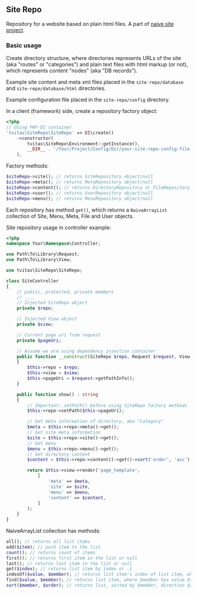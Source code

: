 ## Site Repo

Repository for a website based on plain html files. A part
of [naive site project](https://github.com/tvitas/naive-site "Naive site On Github").

### Basic usage

Create directory structure, where directories represents URLs of the site (aka "routes" or "categories")
and plain text files with html markup (or not), which represents content "nodes" (aka "DB records").

Example site content and meta xml files placed in the ``site-repo/database`` and ``site-repo/database/html``
directories.

Example configuration file placed in the ``site-repo/config`` directory.

In a client (framework) side, create a repository factory object:

```php
<?php
// Using PHP-DI container
'tvitas\SiteRepo\SiteRepo' => DI\create()
    ->constructor(
        tvitas\SiteRepo\Environment::getInstance(), 
        __DIR__ . '/Your/Project/Config/Dir/your-site-repo-config-file.php'
    ),
```

Factory methods:

```php
$siteRepo->site(); // returns SiteRepository object/null
$siteRepo->meta(); // returns MetaRepository object/null
$siteRepo->content(); // returns DirectoryRepository or FileRepository objects/null
$siteRepo->user(); // returns UserRepository object/null
$siteRepo->menu(); // returns MenuRepository object/null
```

Each repository has method ``get()``, which returns a ``NaiveArrayList`` collection of Site, Menu, Meta, File and User
objects.

Site repository usage in controller example:

```php
<?php
namespace Your\Namespace\Controller;

use Path\To\Library\Request;
use Path\To\Library\View;

use tvitas\SiteRepo\SiteRepo;

class SiteController
{
	// public, protected, private members
	// ....
	// Injected SiteRepo object
	private $repo;

	// Injected View object
	private $view;

	// Current page uri from request
	private $pageUri;

	// Assume we are using dependency injection container
	public function __construct(SiteRepo $repo, Request $request, View $view)
	{
		$this->repo = $repo;
		$this->view = $view;
		$this->pageUri = $request->getPathInfo();
	}	

	public function show() : string
	{
		// Important: setPath() before using SiteRepo factory methods
		$this->repo->setPath($this->pageUri);

		// Get meta information of directory, aka "Category"
		$meta = $this->repo->meta()->get();
		// Get site meta information
		$site = $this->repo->site()->get();
		// Get menu
		$menu = $this->repo->menu()->get();
		// Get directory content
		$content = $this->repo->content()->get()->sort('order', 'asc');

		return $this->view->render('page_template',
			[
				'meta' => $meta,
				'site' => $site,
				'menu' => $menu,
				'content' => $content,
			]
		);
	}
}
```

NaiveArrayList collection has methods:

```php
all(); // returns all list items
add($item); // push item to the list
count(); // returns count of items
first(); // returns first item in the list or null
last(); // returns last item in the list or null
get($index); // returns list item by index or -1
indexOf($value, $member); // returns list item's index of list item, where $member has value $value or -1
find($value, $member); // returns list item, where $member has value $value or null
sort($member, $order); // returns list, sorted by $member, direction $order or unsorted list.
```
